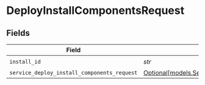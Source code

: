 # DeployInstallComponentsRequest


## Fields

| Field                                                                                                        | Type                                                                                                         | Required                                                                                                     | Description                                                                                                  |
| ------------------------------------------------------------------------------------------------------------ | ------------------------------------------------------------------------------------------------------------ | ------------------------------------------------------------------------------------------------------------ | ------------------------------------------------------------------------------------------------------------ |
| `install_id`                                                                                                 | *str*                                                                                                        | :heavy_check_mark:                                                                                           | install ID                                                                                                   |
| `service_deploy_install_components_request`                                                                  | [Optional[models.ServiceDeployInstallComponentsRequest]](../models/servicedeployinstallcomponentsrequest.md) | :heavy_minus_sign:                                                                                           | Input                                                                                                        |